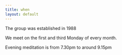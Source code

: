 ```yaml
---
title: when
layout: default
---
```


The group was established in 1988

We meet on the first and third Monday of every month. 

Evening meditation is from 7.30pm to around 9.15pm

